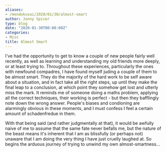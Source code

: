 ```yaml
---
aliases:
- /mendokusai/2020/01/30/almost-smart
author: Jonny Spicer
type: blog
date: "2020-01-30T00:00:00Z"
categories:
- Misc
title: Almost Smart
---
```

I've had the opportunity to get to know a couple of new people fairly well recently, as well as learning and understanding my old
friends more deeply, or at least trying to. Throughout these experiences, particularly the ones with newfound compadres, I have
found myself juding a couple of them to be almost smart. They do the majority of the hard work to be self aware about a situation,
and in fact take all the right steps, up until they make the final leap to a conclusion, at which point they somehow get lost and
utterly miss the mark. It reminds me of someone doing a maths problem, applying all the correct techniques, their working is perfect - but then they bafflingly note down the wrong answer. People's biases and condioning are alarmingly obvious in these
moments, and I must confess I feel a certain amount of schadenfredue in them.

With that being said (and rather judgmentally at that), it would be awfully naive of me to assume that the same fate never befalls
me, but the nature of the beast means it's inherent that I am as blissfully (or perhaps not) unaware that I am doing the very
thing I have just cruelly laughed at. So begins the arduous journey of trying to unwind my own almost-smartness...
